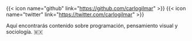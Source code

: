 ---
---

{{< icon name="github" link="https://github.com/carlogilmar" >}}
{{< icon name="twitter" link="https://twitter.com/carlogilmar" >}}

Aquí encontrarás contenido sobre programación, pensamiento visual y sociología. 🇲🇽
